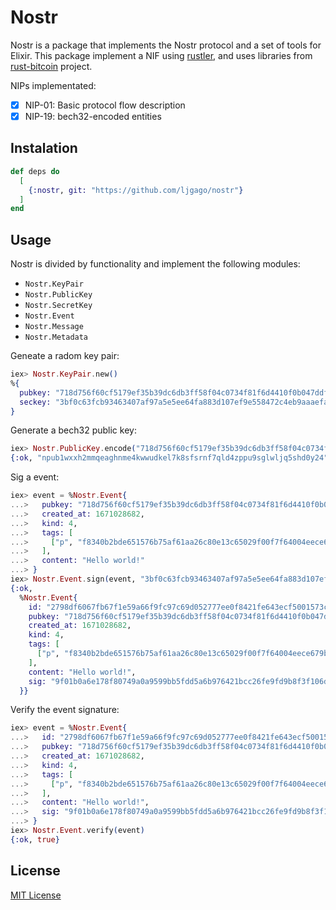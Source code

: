 # Nostr

Nostr is a package that implements the Nostr protocol and a set of tools for Elixir.
This package implement a NIF using [rustler](https://github.com/rusterlium/rustler),
and uses libraries from [rust-bitcoin](https://github.com/rust-bitcoin) project.

NIPs implementated:

- [x] NIP-01: Basic protocol flow description
- [x] NIP-19: bech32-encoded entities

## Instalation

```elixir
def deps do
  [
    {:nostr, git: "https://github.com/ljgago/nostr"}
  ]
end
```

## Usage

Nostr is divided by functionality and implement the following modules:

- `Nostr.KeyPair`
- `Nostr.PublicKey`
- `Nostr.SecretKey`
- `Nostr.Event`
- `Nostr.Message`
- `Nostr.Metadata`

Geneate a radom key pair:

```elixir
iex> Nostr.KeyPair.new()
%{
  pubkey: "718d756f60cf5179ef35b39dc6db3ff58f04c0734f81f6d4410f0b047ddf9029",
  seckey: "3bf0c63fcb93463407af97a5e5ee64fa883d107ef9e558472c4eb9aaaefa459d"
}
```

Generate a bech32 public key:

```elixir
iex> Nostr.PublicKey.encode("718d756f60cf5179ef35b39dc6db3ff58f04c0734f81f6d4410f0b047ddf9029")
{:ok, "npub1wxxh2mmqeaghnme4kwwudkel7k8sfsrnf7qld4zppu9sglwljq5shd0y24"}
```

Sig a event:

```elixir
iex> event = %Nostr.Event{
...>   pubkey: "718d756f60cf5179ef35b39dc6db3ff58f04c0734f81f6d4410f0b047ddf9029",
...>   created_at: 1671028682,
...>   kind: 4,
...>   tags: [
...>     ["p", "f8340b2bde651576b75af61aa26c80e13c65029f00f7f64004eece679bf7059f"]
...>   ],
...>   content: "Hello world!"
...> }
iex> Nostr.Event.sign(event, "3bf0c63fcb93463407af97a5e5ee64fa883d107ef9e558472c4eb9aaaefa459d")
{:ok,
  %Nostr.Event{
    id: "2798df6067fb67f1e59a66f9fc97c69d052777ee0f8421fe643ecf5001573c7d",
    pubkey: "718d756f60cf5179ef35b39dc6db3ff58f04c0734f81f6d4410f0b047ddf9029",
    created_at: 1671028682,
    kind: 4,
    tags: [
      ["p", "f8340b2bde651576b75af61aa26c80e13c65029f00f7f64004eece679bf7059f"]
    ],
    content: "Hello world!",
    sig: "9f01b0a6e178f80749a0a9599bb5fdd5a6b976421bcc26fe9fd9b8f3f106d90fceb5f250ab2a7ed42f925077acf1876803810bfcb26e9fca60d08da1b2286d63"
  }}
```

Verify the event signature:

```elixir
iex> event = %Nostr.Event{
...>   id: "2798df6067fb67f1e59a66f9fc97c69d052777ee0f8421fe643ecf5001573c7d",
...>   pubkey: "718d756f60cf5179ef35b39dc6db3ff58f04c0734f81f6d4410f0b047ddf9029",
...>   created_at: 1671028682,
...>   kind: 4,
...>   tags: [
...>     ["p", "f8340b2bde651576b75af61aa26c80e13c65029f00f7f64004eece679bf7059f"]
...>   ],
...>   content: "Hello world!",
...>   sig: "9f01b0a6e178f80749a0a9599bb5fdd5a6b976421bcc26fe9fd9b8f3f106d90fceb5f250ab2a7ed42f925077acf1876803810bfcb26e9fca60d08da1b2286d63"
...> }
iex> Nostr.Event.verify(event)
{:ok, true}
```

## License

[MIT License](LICENSE)
